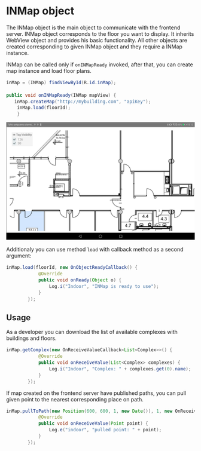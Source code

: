 # __INMap object__

The INMap object is the main object to communicate with the frontend server. INMap object corresponds to the floor you want to display.
It inherits WebView object and provides his basic functionality. All other objects are created corresponding to given INMap object and they require a INMap instance.

INMap can be called only if `onINMapReady` invoked, after that, you can create map instance and load floor plans.

```java
inMap = (INMap) findViewById(R.id.inMap);

public void onINMapReady(INMap mapView) {
   inMap.createMap("http://mybuilding.com", "apiKey");
    inMap.load(floorId);
    }
```

![image](screenshots/mapa.png)


Additionaly you can use method `load` with callback method as a second argument:

```java
inMap.load(floorId, new OnObjectReadyCallback() {
			@Override
			public void onReady(Object o) {
				Log.i("Indoor", "INMap is ready to use");
			}
		});
```


## __Usage__

As a developer you can download the list of available complexes with buildings and floors.

```java
inMap.getComplex(new OnReceiveValueCallback<List<Complex>>() {
			@Override
			public void onReceiveValue(List<Complex> complexes) {
				Log.i("Indoor", "Complex: " + complexes.get(0).name);
			}
		});
```

If map created on the frontend server have published paths, you can pull given point to the nearest corresponding place on path.
```java
inMap.pullToPath(new Position(600, 600, 1, new Date()), 1, new OnReceiveValueCallback<Point>() {
			@Override
			public void onReceiveValue(Point point) {
				Log.e("indoor", "pulled point: " + point);
			}
		});
```

